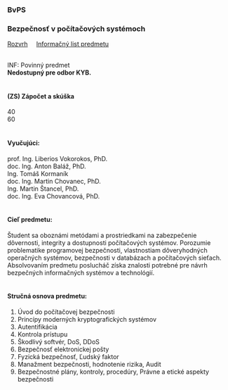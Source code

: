 ### BvPS
### Bezpečnosť v počítačových systémoch

[Rozvrh](https://maisportal.tuke.sk/portal/rozvrhy.mais)&nbsp;&nbsp;&nbsp;&nbsp;
[Informačný list predmetu](https://maisportal.tuke.sk/portal/tlacPredmetuOSP.mais?predmetId=52656266&lang=sk)&nbsp;&nbsp;&nbsp;&nbsp;
<br>
<br>

INF: Povinný predmet <br>
<b>Nedostupný pre odbor KYB.</b><br>
<br>

#### (ZS) Zápočet a skúška
<div class="points-bar">
  <div class="points zapocet" style="width: 40%">40</div>
  <div class="points skuska" style="width: 60%">60</div>
</div>
<br>

#### Vyučujúci:
prof. Ing. Liberios Vokorokos, PhD.<br>
doc. Ing. Anton Baláž, PhD.<br>
Ing. Tomáš Kormaník<br>
doc. Ing. Martin Chovanec, PhD.<br>
Ing. Martin Štancel, PhD.<br>
doc. Ing. Eva Chovancová, PhD.
<br>
<br>

#### Cieľ predmetu:
Študent sa oboznámi metódami a prostriedkami na zabezpečenie dôvernosti, integrity a dostupnosti počítačových systémov. Porozumie problematike programovej bezpečnosti, vlastnostiam dôveryhodných operačných systémov, bezpečnosti v databázach a počítačových sieťach. Absolvovaním predmetu poslucháč získa znalosti potrebné pre návrh bezpečných informačných systémov a technológií.
<br>
<br>

#### Stručná osnova predmetu:
1. Úvod do počítačovej bezpečnosti 
2. Princípy moderných kryptografických systémov                    
3. Autentifikácia                                          
4. Kontrola prístupu                                       
5. Škodlivý softvér, DoS, DDoS                             
6. Bezpečnosť elektronickej pošty                  
7. Fyzická bezpečnosť, Ľudský faktor                       
8. Manažment bezpečnosti, hodnotenie rizika, Audit         
9. Bezpečnostné plány, kontroly, procedúry, Právne a etické aspekty bezpečnosti 
